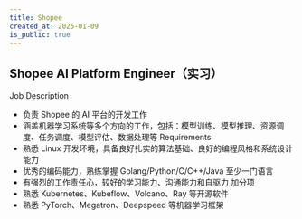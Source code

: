 ```yaml
---
title: Shopee
created_at: 2025-01-09
is_public: true
---
```


## Shopee AI Platform Engineer（实习）

Job Description

- 负责 Shopee 的 AI 平台的开发工作
- 涵盖机器学习系统等多个方向的工作，包括：模型训练、模型推理、资源调度、任务调度、模型评估、数据处理等
  Requirements
- 熟悉 Linux 开发环境，具备良好扎实的算法基础、良好的编程风格和系统设计能力
- 优秀的编码能力，熟练掌握 Golang/Python/C/C++/Java 至少一门语言
- 有强烈的工作责任心，较好的学习能力、沟通能力和自驱力
  加分项
- 熟悉 Kubernetes、Kubeflow、Volcano、Ray 等开源软件
- 熟悉 PyTorch、Megatron、Deepspeed 等机器学习框架
